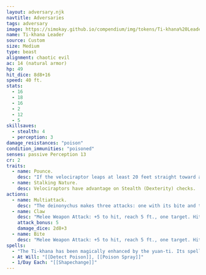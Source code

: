 ```yaml
---
layout: adversary.njk
navtitle: Adversaries
tags: adversary
image: https://simokay.github.io/compendium/img/tokens/Ti-khana%20Leader.webp
name: Ti-khana Leader
source: Custom
size: Medium
type: beast
alignment: chaotic evil
ac: 14 (natural armor)
hp: 49
hit_dice: 8d8+16
speed: 40 ft.
stats:
  - 16
  - 18
  - 16
  - 2
  - 12
  - 5
skillsaves:
  - stealth: 4
  - perception: 3
damage_resistances: "poison"
condition_immunities: "poisoned"
senses: passive Perception 13
cr: 2
traits:
  - name: Pounce.
    desc: "If the velociraptor leaps at least 20 feet straight toward a creature and then hits it with a rake attack on the same turn, that target must succeed on a DC 13 Strength saving throw or be knocked prone. If the target is prone, the velociraptor can also make one bite attack against it as a bonus action."
  - name: Stalking Nature.
    desc: Velociraptors have advantage on Stealth (Dexterity) checks.
actions:
  - name: Multiattack.
    desc: "The deinonychus makes three attacks: one with its bite and two with its claws."
  - name: Claw
    desc: "Melee Weapon Attack: +5 to hit, reach 5 ft., one target. Hit: 12 (2d8+3) slashing damage."
    attack_bonus: 5
    damage_dice: 2d8+3
  - name: Bite
    desc: "Melee Weapon Attack: +5 to hit, reach 5 ft., one target. Hit: 7 (1d8+3) piercing damage. 3 (1d5+3) poison damage. DC 13 Constitution saving throw or become poisoned"
spells:
  - "The Ti-khana has been magically enhanced by the yuan-ti. Its spellcasting ability is Wisdom (spell save DC 12, +4 to hit with spell attacks). It has following spells prepared:"
  - At Will: "[[Detect Poison]], [[Poison Spray]]"
  - 1/Day Each: "[[Shapechange]]"
---
```

